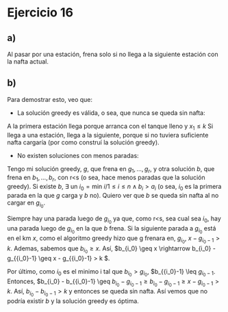 # Ejercicio 16

## a) 
Al pasar por una estación, frena solo si no llega a la siguiente estación con la nafta actual. 

## b) 
Para demostrar esto, veo que: 
* La solución greedy es válida, o sea, que nunca se queda sin nafta:

A la primera estación llega porque arranca con el tanque lleno y $x_{1} \leq k$
Si llega a una estación, llega a la siguiente, porque si no tuviera suficiente nafta cargaría (por como construí la solución
greedy). 

* No existen soluciones con menos paradas:

Tengo mi solución greedy, $g$, que frena en $g_1, ..., g_r$, y otra solución $b$, que frena en $b_1, ..., b_r$, con r<s (o sea, hace menos paradas que la solución greedy). 
Si existe $b$, $\exists$ un $i_0= \text {min }{i/1 \leq i \leq n \land b_i > a_i}$ (o sea, ${i_0}$ es la primera parada en la que $g$ carga y $b$ no). 
Quiero ver que $b$ se queda sin nafta al no cargar en $g_{i_0}$. 

Siempre hay una parada luego de $g_{i_0}$ ya que, como r<s, sea cual sea $i_0$, hay una parada luego de $g_{i_0}$ en la que $b$ frena. 
Si la siguiente parada a $g_{i_0}$ está en el km $x$, como el algoritmo greedy hizo que g frenara en, $g_{i_0}$, $x - g_{{i_0}-1} > k$. Ademas, sabemos que $b_{i_0} \geq x$. Así, $b_{i_0} \geq x \rightarrow b_{i_0} - g_{{i_0}-1} \geq x - g_{{i_0}-1} > k $. 

Por último, como $i_0$ es el minimo i tal que $b_{i_0} > g_{i_0}$, $b_{{i_0}-1} \leq $g_{{i_0}-1}$. Entonces, $b_{i_0} - b_{{i_0}-1} \geq  $b_{i_0} - g_{{i_0}-1} \geq b_{i_0} - g_{{i_0}-1} \geq x - g_{{i_0}-1} > k$. Así, $b_{i_0} - b_{{i_0}-1} > k$ y entonces se queda sin nafta. 
Así vemos que no podría existir $b$ y la solución greedy es óptima. 
